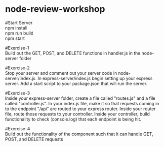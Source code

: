 # node-review-workshop

#Start Server <br />
npm install <br />
npm run build <br />
npm start <br />

#Exercise-1 <br />
Build out the GET, POST, and DELETE functions in handler.js in the node-server folder

#Exercise-2 <br />
Stop your server and comment out your server code in node-server/index.js. In express-server/index.js begin setting up your express server. Add a start script to your package.json that will run the server.

#Exercise-3 <br />
Inside your express-server folder, create a file called "routes.js" and a file called "controller.js". In your index.js file, make it so that requests coming in to the endpoint "/api" are routed to your express router. Inside your router file, route those requests to your controller. Inside your controller, build functionality to check (console.log) that each endpoint is being hit.

#Exercise-4 <br />
Build out the functionality of the component such that it can handle GET, POST, and DELETE requests
